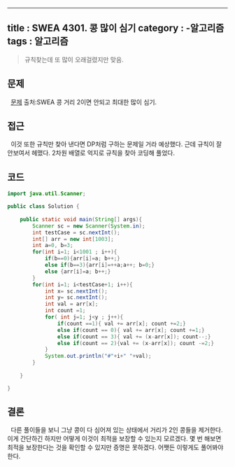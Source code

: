 
---
title : SWEA 4301. 콩 많이 심기
category :
-알고리즘
tags : 알고리즘
---


> 규칙찾는데 또 많이 오래걸렸지만 맞음.

<!-- more -->

## 문제
&nbsp; 
[문제](https://swexpertacademy.com/main/code/problem/problemDetail.do?contestProbId=AWLv-yZah48DFAVV&categoryId=AWLv-yZah48DFAVV&categoryType=CODE)
출처:SWEA
콩 거리 2이면 안되고 최대한 많이 심기.

## 접근
&nbsp; 
이것 또한 규칙만 찾아 낸다면 DP처럼 구하는 문제일 거라 예상했다.
근데 규칙이 잘 안보여서 헤맸다.
2차원 배열로 억지로 규칙을 찾아 코딩해 풀었다.

## 코드
```java
import java.util.Scanner;

public class Solution {
	
	public static void main(String[] args){
		Scanner sc = new Scanner(System.in);
		int testCase = sc.nextInt();
		int[] arr = new int[1003];
		int a=0, b=3;
		for(int i=1; i<1001 ; i++){
			if(b==0){arr[i]=a; b++;}
			else if(b==3){arr[i]=++a;a++; b=0;}
			else {arr[i]=a; b++;}
		}
		for(int i=1; i<testCase+1; i++){
			int x= sc.nextInt();
			int y= sc.nextInt();
			int val = arr[x];
			int count =1;
			for( int j=1; j<y ; j++){
				if(count ==1){ val += arr[x]; count +=2;}
				else if(count == 0){ val += arr[x]; count +=1;}
				else if(count == 3){ val += (x-arr[x]); count--;}
				else if(count == 2){val += (x-arr[x]); count -=2;}
			}
			System.out.println("#"+i+" "+val);
		}
		
	}

}
```
## 결론
&nbsp; 다른 풀이들을 보니 그냥 콩이 다 심어져 있는 상태에서 거리가 2인 콩들을
제거한다.
이게 간단하긴 하지만 어떻게 이것이 최적을 보장할 수 있는지 모르겠다.
몇 번 해보면 최적을 보장한다는 것을 확인할 수 있지만 증명은 못하겠다.
어쨋든 이렇게도 풀어봐야 한다.


